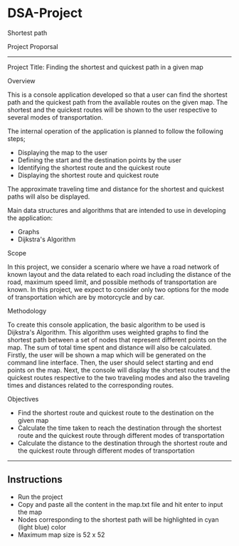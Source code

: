 # DSA-Project
Shortest path

Project Proporsal

-----------------------------------------------------------------------------------------------------------------------------------------------------------------------
Project Title: Finding the shortest and quickest path in a given map

Overview

This is a console application developed so that a user can find the shortest path and the quickest path from the available routes on the given map. 
The shortest and the quickest routes will be shown to the user respective to several modes of transportation.

The internal operation of the application is planned to follow the following steps;

* Displaying the map to the user
* Defining the start and the destination points by the user
* Identifying the shortest route and the quickest route
* Displaying the shortest route and quickest route
  
The approximate traveling time and distance for the shortest and quickest paths will also be displayed.

Main data structures and algorithms that are intended to use in developing the application:

* Graphs
* Dijkstra's Algorithm
  
Scope

In this project, we consider a scenario where we have a road network of known layout and the data related to each road including the distance of the road, 
maximum speed limit, and possible methods of transportation are known. In this project, we expect to consider only two options for the mode of transportation 
which are by motorcycle and by car.

Methodology

To create this console application, the basic algorithm to be used is Dijkstra's Algorithm. This algorithm uses weighted graphs to find the shortest path between 
a set of nodes that represent different points on the map. The sum of total time spent and distance will also be calculated. Firstly, the user will be shown a map 
which will be generated on the command line interface. Then, the user should select starting and end points on the map. Next, the console will display the shortest 
routes and the quickest routes respective to the two traveling modes and also the traveling times and distances related to the corresponding routes.

Objectives

* Find the shortest route and quickest route to the destination on the given map
* Calculate the time taken to reach the destination through the shortest route and the quickest route through different modes of transportation
* Calculate the distance to the destination through the shortest route and the quickest route through different modes of transportation
-----------------------------------------------------------------------------------------------------------------------------------------------------------------------

Instructions
-----------------------------------------------------------------------------------------------------------------------------------------------------------------------
* Run the project
* Copy and paste all the content in the map.txt file and hit enter to input the map
* Nodes corresponding to the shortest path will be highlighted in cyan (light blue) color
* Maximum map size is 52 x 52
